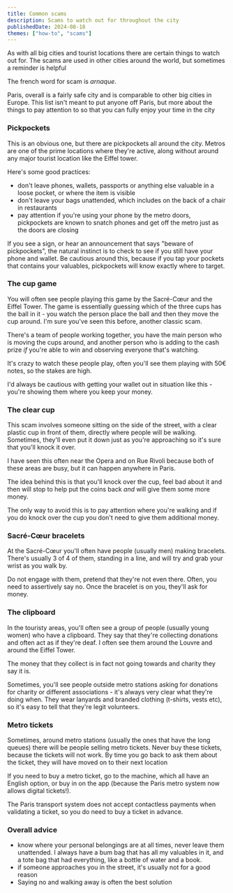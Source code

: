 ```yaml
---
title: Common scams
description: Scams to watch out for throughout the city
publishedDate: 2024-08-18
themes: ["how-to", "scams"]
---
```


As with all big cities and tourist locations there are certain things to watch out for. The scams are used in other cities around the world, but sometimes a reminder is helpful

The french word for scam is _arnaque_.

Paris, overall is a fairly safe city and is comparable to other big cities in Europe. This list isn't meant to put anyone off Paris, but more about the things to pay attention to so that you can fully enjoy your time in the city

### Pickpockets

This is an obvious one, but there are pickpockets all around the city. Metros are one of the prime locations where they're active, along without around any major tourist location like the Eiffel tower.

Here's some good practices:

- don't leave phones, wallets, passports or anything else valuable in a loose pocket, or where the item is visible
- don't leave your bags unattended, which includes on the back of a chair in restaurants
- pay attention if you're using your phone by the metro doors, pickpockets are known to snatch phones and get off the metro just as the doors are closing

If you see a sign, or hear an announcement that says "beware of pickpockets", the natural instinct is to check to see if you still have your phone and wallet. Be cautious around this, because if you tap your pockets that contains your valuables, pickpockets will know exactly where to target.

### The cup game

You will often see people playing this game by the Sacré-Cœur and the Eiffel Tower. The game is essentially guessing which of the three cups has the ball in it - you watch the person place the ball and then they move the cup around. I'm sure you've seen this before, another classic scam.

There's a team of people working together, you have the main person who is moving the cups around, and another person who is adding to the cash prize _if_ you're able to win and observing everyone that's watching.

It's crazy to watch these people play, often you'll see them playing with 50€ notes, so the stakes are high.

I'd always be cautious with getting your wallet out in situation like this - you're showing them where you keep your money.

### The clear cup

This scam involves someone sitting on the side of the street, with a clear plastic cup in front of them, directly where people will be walking. Sometimes, they'll even put it down just as you're approaching so it's sure that you'll knock it over.

I have seen this often near the Opera and on Rue Rivoli because both of these areas are busy, but it can happen anywhere in Paris.

The idea behind this is that you'll knock over the cup, feel bad about it and then will stop to help put the coins back _and_ will give them some more money.

The only way to avoid this is to pay attention where you're walking and if you do knock over the cup you don't need to give them additional money.

### Sacré-Cœur bracelets

At the Sacré-Cœur you'll often have people (usually men) making bracelets. There's usually 3 of 4 of them, standing in a line, and will try and grab your wrist as you walk by.

Do not engage with them, pretend that they're not even there. Often, you need to assertively say no. Once the bracelet is on you, they'll ask for money.

### The clipboard

In the touristy areas, you'll often see a group of people (usually young women) who have a clipboard. They say that they're collecting donations and often act as if they're deaf. I often see them around the Louvre and around the Eiffel Tower.

The money that they collect is in fact not going towards and charity they say it is.

Sometimes, you'll see people outside metro stations asking for donations for charity or different associations - it's always very clear what they're doing when. They wear lanyards and branded clothing (t-shirts, vests etc), so it's easy to tell that they're legit volunteers.

### Metro tickets

Sometimes, around metro stations (usually the ones that have the long queues) there will be people selling metro tickets. Never buy these tickets, because the tickets will not work. By time you go back to ask them about the ticket, they will have moved on to their next location

If you need to buy a metro ticket, go to the machine, which all have an English option, or buy in on the app (because the Paris metro system now allows digital tickets!).

The Paris transport system does not accept contactless payments when validating a ticket, so you do need to buy a ticket in advance.

### Overall advice

- know where your personal belongings are at all times, never leave them unattended. I always have a bum bag that has all my valuables in it, and a tote bag that had everything, like a bottle of water and a book.
- if someone approaches you in the street, it's usually not for a good reason
- Saying no and walking away is often the best solution
